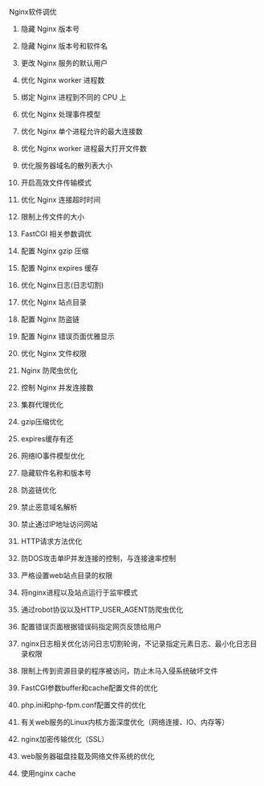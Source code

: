 Nginx软件调优

1. 隐藏 Nginx 版本号
2. 隐藏 Nginx 版本号和软件名
3. 更改 Nginx 服务的默认用户
4. 优化 Nginx worker 进程数
5. 绑定 Nginx 进程到不同的 CPU 上
6. 优化 Nginx 处理事件模型
7. 优化 Nginx 单个进程允许的最大连接数
8. 优化 Nginx worker 进程最大打开文件数
9. 优化服务器域名的散列表大小
10. 开启高效文件传输模式
11. 优化 Nginx 连接超时时间
12. 限制上传文件的大小
13. FastCGI 相关参数调优
14. 配置 Nginx gzip 压缩
15. 配置 Nginx expires 缓存
16. 优化 Nginx日志(日志切割)
17. 优化 Nginx 站点目录
18. 配置 Nginx 防盗链
19. 配置 Nginx 错误页面优雅显示
20. 优化 Nginx 文件权限
21. Nginx 防爬虫优化
22. 控制 Nginx 并发连接数
23. 集群代理优化

1. gzip压缩优化
2. expires缓存有还
3. 网络IO事件模型优化
4. 隐藏软件名称和版本号
5. 防盗链优化
6. 禁止恶意域名解析
7. 禁止通过IP地址访问网站
8. HTTP请求方法优化
9. 防DOS攻击单IP并发连接的控制，与连接速率控制
10. 严格设置web站点目录的权限
11. 将nginx进程以及站点运行于监牢模式
12. 通过robot协议以及HTTP_USER_AGENT防爬虫优化
13. 配置错误页面根据错误码指定网页反馈给用户
14. nginx日志相关优化访问日志切割轮询，不记录指定元素日志、最小化日志目录权限
15. 限制上传到资源目录的程序被访问，防止木马入侵系统破坏文件
16. FastCGI参数buffer和cache配置文件的优化
17. php.ini和php-fpm.conf配置文件的优化
18. 有关web服务的Linux内核方面深度优化（网络连接、IO、内存等）
19. nginx加密传输优化（SSL）
20. web服务器磁盘挂载及网络文件系统的优化
21. 使用nginx cache